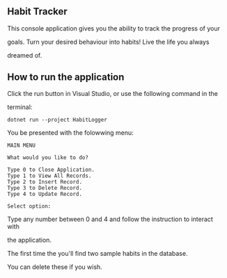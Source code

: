 #
## Habit Tracker
This console application gives you the ability to track the progress of your 

goals. Turn your desired behaviour into habits! Live the life you always 

dreamed of.

## How to run the application
Click the run button in Visual Studio, or use the following command in the 

terminal:

```text
dotnet run --project HabitLogger
```

You be presented with the folowwing menu:

```text
MAIN MENU

What would you like to do?

Type 0 to Close Application.
Type 1 to View All Records.
Type 2 to Insert Record.
Type 3 to Delete Record.
Type 4 to Update Record.

Select option: 
```

Type any number between 0 and 4 and follow the instruction to interact with 

the application.

The first time the you'll find two sample habits in the database. 

You can delete these if you wish.